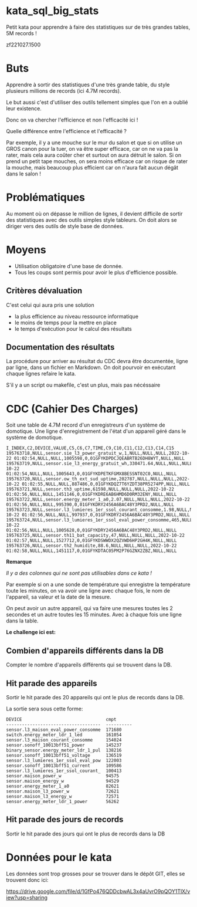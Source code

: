 # kata_sql_big_stats
Petit kata pour apprendre à faire des statistiques sur de très grandes tables, 5M records !

zf221027.1500

# Buts
Apprendre à sortir des statistiques d'une très grande table, du style plusieurs millions de records (ici 4.7M records).

Le but aussi c'est d'utiliser des outils tellement simples que l'on en a oublié leur existence.

Donc on va chercher l'efficience et non l'efficacité ici !

Quelle différence entre l'efficience et l'efficacité ?

Par exemple, il y a une mouche sur le mur du salon et que si on utilise un GROS canon pour la tuer, on va être super efficace, car on ne va pas la rater, mais cela aura coûter cher et surtout on aura détruit le salon. Si on prend un petit tape mouches, on sera moins efficace car on risque de rater la mouche, mais beaucoup plus efficient car on n'aura fait aucun dégât dans le salon !


# Problématiques
Au moment où on dépasse le million de lignes, il devient difficile de sortir des statistiques avec des outils simples style tableurs. On doit alors se diriger vers des outils de style base de données.


# Moyens
- Utilisation obligatoire d'une base de donnée.
- Tous les coups sont permis pour avoir le plus d'efficience possible.


## Critères dévaluation
C'est celui qui aura pris une solution 
- la plus efficience au niveau ressource informatique
- le moins de temps pour la mettre en place
- le temps d'exécution pour le calcul des résultats


## Documentation des résultats
La procédure pour arriver au résultat du CDC devra être documentée, ligne par ligne, dans un fichier en Markdown. On doit pourvoir en exécutant chaque lignes refaire le kata. 

S'il y a un script ou makefile, c'est un plus, mais pas nécéssaire


# CDC (Cahier Des Charges)
Soit une table de 4.7M record d'un enregistreurs d'un système de domotique. Une ligne d'enregistrement de l'état d'un appareil géré dans le système de domotique.

```
I_INDEX,C2,DEVICE,VALUE,C5,C6,C7,TIME,C9,C10,C11,C12,C13,C14,C15
195763718,NULL,sensor.sie_l3_power_gratuit_w,1,NULL,NULL,NULL,2022-10-22 01:02:54,NULL,NULL,1005598,0,01GFYKDPDCJQEABRTB26DH8WYT,NULL,NULL
195763719,NULL,sensor.sie_l3_energy_gratuit_wh,330471.64,NULL,NULL,NULL,2022-10-22 01:02:54,NULL,NULL,1005643,0,01GFYKDPETKFGMX8BESSNT02C0,NULL,NULL
195763720,NULL,sensor.ow_th_ext_sud_uptime,202787,NULL,NULL,NULL,2022-10-22 01:02:55,NULL,NULL,887486,0,01GFYKDQZ7T6YZDT38PR5274PP,NULL,NULL
195763721,NULL,sensor.th3_uptime,61598,NULL,NULL,NULL,2022-10-22 01:02:56,NULL,NULL,1451146,0,01GFYKDRE6AB6HMD6D0RM32ENY,NULL,NULL
195763722,NULL,sensor.energy_meter_1_a0,2.07,NULL,NULL,NULL,2022-10-22 01:02:56,NULL,NULL,995390,0,01GFYKDRY2456A6BAC48Y3PRD2,NULL,NULL
195763723,NULL,sensor.l3_lumieres_1er_ssol_courant_consomme,1.98,NULL,NULL,NULL,2022-10-22 01:02:56,NULL,NULL,997937,0,01GFYKDRY2456A6BAC48Y3PRD2,NULL,NULL
195763724,NULL,sensor.l3_lumieres_1er_ssol_eval_power_consomme,465,NULL,NULL,NULL,2022-10-22 01:02:56,NULL,NULL,1005628,0,01GFYKDRY2456A6BAC48Y3PRD2,NULL,NULL
195763725,NULL,sensor.th11_bat_capacity,47,NULL,NULL,NULL,2022-10-22 01:02:57,NULL,NULL,1527712,0,01GFYKDSWWDX2QZVWD6HP2GH4K,NULL,NULL
195763726,NULL,sensor.th2_humidite,88.6,NULL,NULL,NULL,2022-10-22 01:02:58,NULL,NULL,1451117,0,01GFYKDTAC05PM2P76GZNX2ZBZ,NULL,NULL
```

**Remarque**

*Il y a des colonnes qui ne sont pas utilisables dans ce kata !*

Par exemple si on a une sonde de température qui enregistre la température toute les minutes, on va avoir une ligne avec chaque fois, le nom de l'appareil, sa valeur et la date de la mesure.

On peut avoir un autre appareil, qui va faire une mesures toutes les 2 secondes et un autre toutes les 15 minutes. Avec à chaque fois une ligne dans la table.

**Le challenge ici est:**

## Combien d'appareils différents dans la DB
Compter le nombre d'appareils différents qui se trouvent dans la DB.


## Hit parade des appareils
Sortir le hit parade des 20 appareils qui ont le plus de records dans la DB.

La sortie sera sous cette forme:

```
DEVICE                                cmpt
------------------------------------  ----------
sensor.l3_maison_eval_power_consomme  171680
switch.energy_meter_ldr_1_led         161054
sensor.l3_maison_courant_consomme     154024
sensor.sonoff_10013bff51_power        145237
binary_sensor.energy_meter_ldr_1_pul  138216
sensor.sonoff_10013bff51_voltage      136519
sensor.l3_lumieres_1er_ssol_eval_pow  122003
sensor.sonoff_10013bff51_current      109586
sensor.l3_lumieres_1er_ssol_courant_  100413
sensor.maison_power_w                 94575
sensor.maison_energy_w                94529
sensor.energy_meter_1_a0              82621
sensor.maison_l3_power_w              72621
sensor.maison_l3_energy_w             72571
sensor.energy_meter_ldr_1_power       56262
````


## Hit parade des jours de records
Sortir le hit parade des jours qui ont le plus de records dans la DB


# Données pour le kata
Les données sont trop grosses pour se trouver dans le dépôt GIT, elles se trouvent donc ici:

https://drive.google.com/file/d/1GfPo476QDDcbwAL3x4aUvrO9pQOY1TlX/view?usp=sharing




